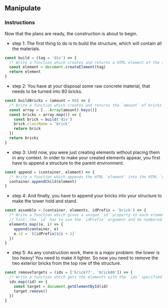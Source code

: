 ## Manipulate

### Instructions

Now that the plans are ready, the construction is about to begin.

- step 1: The first thing to do is to build the structure, which will contain all the materials.

```js
const build = (tag = 'div') => {
  /* Write a function which creates and returns a HTML element of the type passed as 1st argument */
  const element = document.createElement(tag)
  return element
}
```

- step 2: You have at your disposal some raw concrete material, that needs to be turned into 80 bricks.

```js
const buildBricks = (amount = 80) => {
  /* Write a function which creates and returns the `amount` of bricks passed as argument - each brick has to be a `div` and have the className 'brick' */
  const array = [...Array(amount).keys()]
  const bricks = array.map(() => {
    const brick = build('div')
    brick.className = 'brick'
    return brick
  })
  return bricks
}
```

- step 3: Until now, you were just creating elements without placing them in any context. In order to make your created elements appear, you first have to append a structure to the parent environment.

```js
const append = (container, element) => {
  /* Write a function which appends the HTML `element` into the HTML `container` passed as arguments */
  container.appendChild(element)
}
```

- step 4: And finally, you have to append your bricks into your structure to make the tower hold and stand.

```js
const assemble = (container, elements, idPrefix = 'brick') => {
  /* Write a function which gives a unique `id` property to each elements of the `elements` argument - which is an array -  and appends it into the `container` */
  // hint: the `id` has to use the `idPrefix` argument and be numbered between 1 and 80, for example: `brick44`
  elements.map((e, i) => {
    append(container, e)
    e.id = `${idPrefix}${i + 1}`
  })
}
```

- step 5: As any construction work, there is a major problem: the tower is too heavy! You need to make it lighter. So now you need to remove the two exterior bricks from the top row of the structure.

```js
const removeTargets = (ids = ['brick77', 'brick80']) => {
  /* Write a function which gets the elements with the `ids` specified in argument, and remove them.  */
  ids.map((id) => {
    const target = document.getElementById(id)
    target.remove()
  })
}
```
